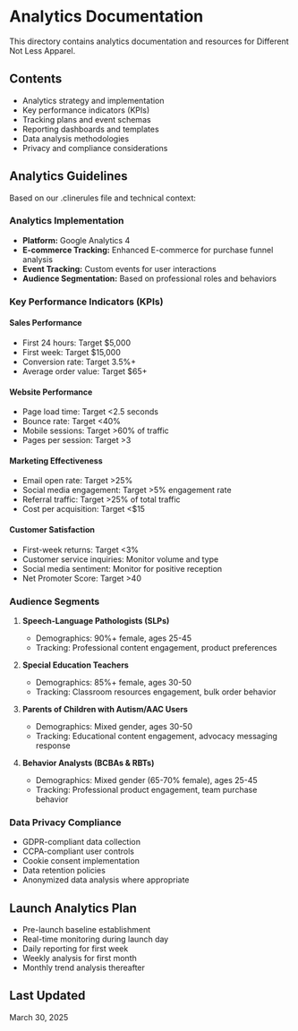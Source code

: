# Analytics Documentation

This directory contains analytics documentation and resources for Different Not Less Apparel.

## Contents

- Analytics strategy and implementation
- Key performance indicators (KPIs)
- Tracking plans and event schemas
- Reporting dashboards and templates
- Data analysis methodologies
- Privacy and compliance considerations

## Analytics Guidelines

Based on our .clinerules file and technical context:

### Analytics Implementation

- **Platform:** Google Analytics 4
- **E-commerce Tracking:** Enhanced E-commerce for purchase funnel analysis
- **Event Tracking:** Custom events for user interactions
- **Audience Segmentation:** Based on professional roles and behaviors

### Key Performance Indicators (KPIs)

#### Sales Performance
- First 24 hours: Target $5,000
- First week: Target $15,000
- Conversion rate: Target 3.5%+
- Average order value: Target $65+

#### Website Performance
- Page load time: Target <2.5 seconds
- Bounce rate: Target <40%
- Mobile sessions: Target >60% of traffic
- Pages per session: Target >3

#### Marketing Effectiveness
- Email open rate: Target >25%
- Social media engagement: Target >5% engagement rate
- Referral traffic: Target >25% of total traffic
- Cost per acquisition: Target <$15

#### Customer Satisfaction
- First-week returns: Target <3%
- Customer service inquiries: Monitor volume and type
- Social media sentiment: Monitor for positive reception
- Net Promoter Score: Target >40

### Audience Segments

1. **Speech-Language Pathologists (SLPs)**
   - Demographics: 90%+ female, ages 25-45
   - Tracking: Professional content engagement, product preferences

2. **Special Education Teachers**
   - Demographics: 85%+ female, ages 30-50
   - Tracking: Classroom resources engagement, bulk order behavior

3. **Parents of Children with Autism/AAC Users**
   - Demographics: Mixed gender, ages 30-50
   - Tracking: Educational content engagement, advocacy messaging response

4. **Behavior Analysts (BCBAs & RBTs)**
   - Demographics: Mixed gender (65-70% female), ages 25-45
   - Tracking: Professional product engagement, team purchase behavior

### Data Privacy Compliance

- GDPR-compliant data collection
- CCPA-compliant user controls
- Cookie consent implementation
- Data retention policies
- Anonymized data analysis where appropriate

## Launch Analytics Plan

- Pre-launch baseline establishment
- Real-time monitoring during launch day
- Daily reporting for first week
- Weekly analysis for first month
- Monthly trend analysis thereafter

## Last Updated

March 30, 2025
